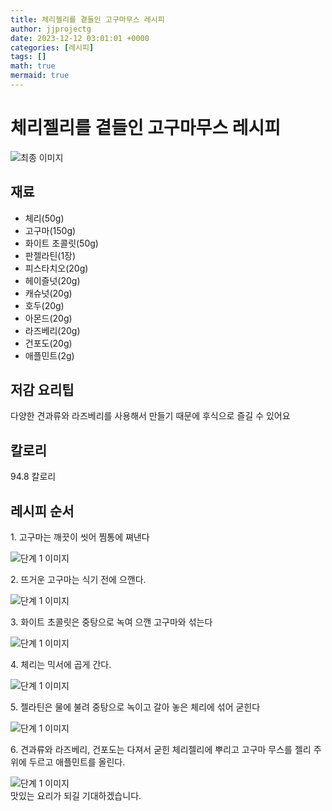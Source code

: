 ```yaml
---
title: 체리젤리를 곁들인 고구마무스 레시피
author: jjprojectg
date: 2023-12-12 03:01:01 +0000
categories: [레시피]
tags: []
math: true
mermaid: true
---
```

<meta name="og:type" content="website"/>
<meta charset="UTF-8"/>
<div class="header">
  <h1>체리젤리를 곁들인 고구마무스 레시피</h1>
</div>

<div class="container my-4">
  <div class="row">
    <div class="col-12 col-md-6">
      <div class="recipe-image">
        <img src="http://www.foodsafetykorea.go.kr/uploadimg/cook/10_00607_2.png" class="step-image" alt="최종 이미지"/>
      </div>
    </div>
    <div class="col-12 col-md-6">
      <div class="ingredients">
        <h2>재료</h2>
        <ul class="card">
          <li> 체리(50g) </li>
          <li>  고구마(150g) </li>
          <li>  화이트 초콜릿(50g) </li>
          <li>  판젤라틴(1장) </li>
          <li> 피스타치오(20g) </li>
          <li>  헤이즐넛(20g) </li>
          <li>  캐슈넛(20g) </li>
          <li>  호두(20g) </li>
          <li> 아몬드(20g) </li>
          <li>  라즈베리(20g) </li>
          <li>  건포도(20g) </li>
          <li>  애플민트(2g) </li>
</ul>
      </div>
    </div>
    <div class="col-12 col-md-6">
      <div class="ingredients">
        <h2>저감 요리팁</h2>
        <div class="card"> 
          <p>
            다양한 견과류와 라즈베리를 사용해서 만들기 때문에 후식으로 즐길 수 있어요
          </p>
        </div>
      </div>
      <div class="ingredients">
        <h2>칼로리</h2>
        <div class="card"> 
          <p>
            94.8 칼로리
          </p>
        </div>
      </div>
    </div>
  </div>

  <h2 class="my-4">레시피 순서</h2>
  <div class="card recipe-card">
    <div class="card-body recipe-step">
      <p class="card-text step-description">1. 고구마는 깨끗이 씻어 찜통에 쪄낸다</p>
      <img src="http://www.foodsafetykorea.go.kr/uploadimg/cook/20_00607_1.png" alt="단계 1 이미지" class="step-image"/>
    </div>
  </div>
  <div class="card recipe-card">
    <div class="card-body recipe-step">
      <p class="card-text step-description">2. 뜨거운 고구마는 식기 전에 으깬다.</p>
      <img src="http://www.foodsafetykorea.go.kr/uploadimg/cook/20_00607_2.png" alt="단계 1 이미지" class="step-image"/>
    </div>
  </div>
  <div class="card recipe-card">
    <div class="card-body recipe-step">
      <p class="card-text step-description">3. 화이트 초콜릿은 중탕으로 녹여 으깬
고구마와 섞는다</p>
      <img src="http://www.foodsafetykorea.go.kr/uploadimg/cook/20_00607_3.png" alt="단계 1 이미지" class="step-image"/>
    </div>
  </div>
  <div class="card recipe-card">
    <div class="card-body recipe-step">
      <p class="card-text step-description">4. 체리는 믹서에 곱게 간다.</p>
      <img src="http://www.foodsafetykorea.go.kr/uploadimg/cook/20_00607_4.png" alt="단계 1 이미지" class="step-image"/>
    </div>
  </div>
  <div class="card recipe-card">
    <div class="card-body recipe-step">
      <p class="card-text step-description">5. 젤라틴은 물에 불려 중탕으로 녹이고
갈아 놓은 체리에 섞어 굳힌다</p>
      <img src="http://www.foodsafetykorea.go.kr/uploadimg/cook/20_00607_5.png" alt="단계 1 이미지" class="step-image"/>
    </div>
  </div>
  <div class="card recipe-card">
    <div class="card-body recipe-step">
      <p class="card-text step-description">6. 견과류와 라즈베리, 건포도는 다져서
굳힌 체리젤리에 뿌리고 고구마 무스를
젤리 주위에 두르고 애플민트를
올린다.</p>
      <img src="http://www.foodsafetykorea.go.kr/uploadimg/cook/20_00607_6.png" alt="단계 1 이미지" class="step-image"/>
    </div>
  </div>

</div>
맛있는 요리가 되길 기대하겠습니다.
